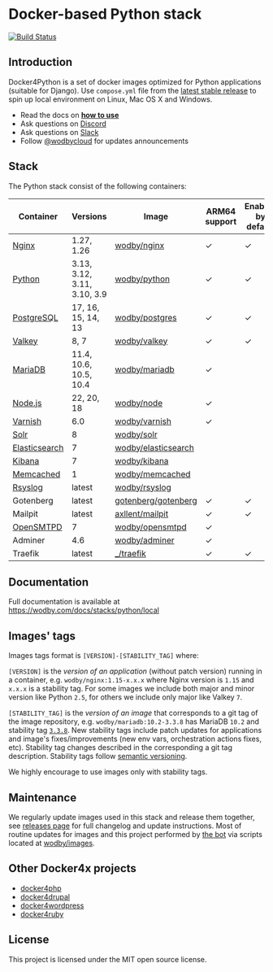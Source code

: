 # Docker-based Python stack

[![Build Status](https://github.com/wodby/docker4python/workflows/Run%20tests/badge.svg)](https://github.com/wodby/docker4python/actions)

## Introduction

Docker4Python is a set of docker images optimized for Python applications (suitable for Django). Use `compose.yml` file from the [latest stable release](https://github.com/wodby/docker4python/releases) to spin up local environment on Linux, Mac OS X and Windows. 

- Read the docs on [**how to use**](https://wodby.com/docs/stacks/python/local#usage)
- Ask questions on [Discord](http://discord.wodby.com/)
- Ask questions on [Slack](http://slack.wodby.com/)
- Follow [@wodbycloud](https://twitter.com/wodbycloud) for updates announcements

## Stack

The Python stack consist of the following containers:

| Container       | Versions                    | Image                 | ARM64 support | Enabled by default |
|-----------------|-----------------------------|-----------------------|---------------|--------------------|
| [Nginx]         | 1.27, 1.26                  | [wodby/nginx]         | ✓             | ✓                  |
| [Python]        | 3.13, 3.12, 3.11, 3.10, 3.9 | [wodby/python]        | ✓             | ✓                  |
| [PostgreSQL]    | 17, 16, 15, 14, 13          | [wodby/postgres]      | ✓             | ✓                  |
| [Valkey]        | 8, 7                        | [wodby/valkey]        | ✓             | ✓                  |
| [MariaDB]       | 11.4, 10.6, 10.5, 10.4      | [wodby/mariadb]       | ✓             |                    |
| [Node.js]       | 22, 20, 18                  | [wodby/node]          | ✓             |                    |
| [Varnish]       | 6.0                         | [wodby/varnish]       | ✓             |                    |
| [Solr]          | 8                           | [wodby/solr]          |               |                    |
| [Elasticsearch] | 7                           | [wodby/elasticsearch] |               |                    |
| [Kibana]        | 7                           | [wodby/kibana]        |               |                    |
| [Memcached]     | 1                           | [wodby/memcached]     |               |                    |
| [Rsyslog]       | latest                      | [wodby/rsyslog]       |               |                    |
| Gotenberg       | latest                      | [gotenberg/gotenberg] | ✓             | ✓                  |
| Mailpit         | latest                      | [axllent/mailpit]     | ✓             | ✓                  |
| [OpenSMTPD]     | 7                           | [wodby/opensmtpd]     | ✓             |                    |
| Adminer         | 4.6                         | [wodby/adminer]       | ✓             |                    |
| Traefik         | latest                      | [_/traefik]           | ✓             | ✓                  |

## Documentation

Full documentation is available at https://wodby.com/docs/stacks/python/local

## Images' tags

Images tags format is `[VERSION]-[STABILITY_TAG]` where:

`[VERSION]` is the _version of an application_ (without patch version) running in a container, e.g. `wodby/nginx:1.15-x.x.x` where Nginx version is `1.15` and `x.x.x` is a stability tag. For some images we include both major and minor version like Python `2.5`, for others we include only major like Valkey `7`. 

`[STABILITY_TAG]` is the _version of an image_ that corresponds to a git tag of the image repository, e.g. `wodby/mariadb:10.2-3.3.8` has MariaDB `10.2` and stability tag [`3.3.8`](https://github.com/wodby/mariadb/releases/tag/3.3.8). New stability tags include patch updates for applications and image's fixes/improvements (new env vars, orchestration actions fixes, etc). Stability tag changes described in the corresponding a git tag description. Stability tags follow [semantic versioning](https://semver.org/).

We highly encourage to use images only with stability tags.

## Maintenance

We regularly update images used in this stack and release them together, see [releases page](https://github.com/wodby/docker4python/releases) for full changelog and update instructions. Most of routine updates for images and this project performed by [the bot](https://github.com/wodbot) via scripts located at [wodby/images](https://github.com/wodby/images).

## Other Docker4x projects

* [docker4php](https://github.com/wodby/docker4php)
* [docker4drupal](https://github.com/wodby/docker4drupal)
* [docker4wordpress](https://github.com/wodby/docker4wordpress)
* [docker4ruby](https://github.com/wodby/docker4ruby)

## License

This project is licensed under the MIT open source license.

[Elasticsearch]: https://wodby.com/docs/stacks/elasticsearch
[Kibana]: https://wodby.com/docs/stacks/elasticsearch
[MariaDB]: https://wodby.com/docs/stacks/python/containers#mariadb
[Memcached]: https://wodby.com/docs/stacks/python/containers#memcached
[Nginx]: https://wodby.com/docs/stacks/python/containers#nginx
[Node.js]: https://wodby.com/docs/stacks/python/containers#node
[OpenSMTPD]: https://wodby.com/docs/stacks/python/containers#opensmtpd
[PostgreSQL]: https://wodby.com/docs/stacks/python/containers#postgres
[Valkey]: https://wodby.com/docs/stacks/python/containers#valkey
[Rsyslog]: https://wodby.com/docs/stacks/python/containers#rsyslog
[Python]: https://wodby.com/docs/stacks/python/containers#python
[Solr]: https://wodby.com/docs/stacks/solr
[Varnish]: https://wodby.com/docs/stacks/python/containers#varnish

[_/traefik]: https://hub.docker.com/_/traefik
[gotenberg/gotenberg]: https://hub.docker.com/r/gotenberg/gotenberg
[blackfire/blackfire]: https://hub.docker.com/r/blackfire/blackfire
[axllent/mailpit]: https://hub.docker.com/r/axllent/mailpit
[wodby/adminer]: https://hub.docker.com/r/wodby/adminer
[wodby/elasticsearch]: https://github.com/wodby/elasticsearch
[wodby/kibana]: https://github.com/wodby/kibana
[wodby/mariadb]: https://github.com/wodby/mariadb
[wodby/memcached]: https://github.com/wodby/memcached
[wodby/nginx]: https://github.com/wodby/nginx
[wodby/node]: https://github.com/wodby/node
[wodby/opensmtpd]: https://github.com/wodby/opensmtpd
[wodby/postgres]: https://github.com/wodby/postgres
[wodby/valkey]: https://github.com/wodby/valkey
[wodby/rsyslog]: https://hub.docker.com/r/wodby/rsyslog
[wodby/python]: https://github.com/wodby/python
[wodby/solr]: https://github.com/wodby/solr
[wodby/varnish]: https://github.com/wodby/varnish

